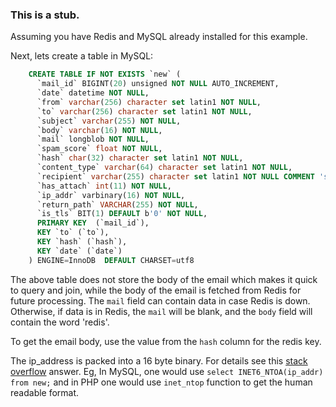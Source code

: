 
### This is a stub.


Assuming you have Redis and MySQL already installed for this example.

Next, lets create a table in MySQL:

```sql
	CREATE TABLE IF NOT EXISTS `new` (
	  `mail_id` BIGINT(20) unsigned NOT NULL AUTO_INCREMENT,
	  `date` datetime NOT NULL,
	  `from` varchar(256) character set latin1 NOT NULL,
	  `to` varchar(256) character set latin1 NOT NULL,
	  `subject` varchar(255) NOT NULL,
	  `body` varchar(16) NOT NULL,
	  `mail` longblob NOT NULL,
	  `spam_score` float NOT NULL,
	  `hash` char(32) character set latin1 NOT NULL,
	  `content_type` varchar(64) character set latin1 NOT NULL,
	  `recipient` varchar(255) character set latin1 NOT NULL COMMENT 'set by the MAIL FROM command. Can be empty to indicate a bounce, i.e <>';,
	  `has_attach` int(11) NOT NULL,
	  `ip_addr` varbinary(16) NOT NULL,
	  `return_path` VARCHAR(255) NOT NULL,
	  `is_tls` BIT(1) DEFAULT b'0' NOT NULL,
	  PRIMARY KEY  (`mail_id`),
	  KEY `to` (`to`),
	  KEY `hash` (`hash`),
	  KEY `date` (`date`)
	) ENGINE=InnoDB  DEFAULT CHARSET=utf8
```

The above table does not store the body of the email which makes it quick
to query and join, while the body of the email is fetched from Redis
for future processing. The `mail` field can contain data in case Redis is down.
Otherwise, if data is in Redis, the `mail` will be blank, and
the `body` field will contain the word 'redis'.

To get the email body, use the value from the `hash` column for the redis key.

The ip_address is packed into a 16 byte binary. 
For details see this [stack overflow](http://stackoverflow.com/questions/5133580/which-mysql-datatype-to-use-for-an-ip-address) answer.
Eg, In MySQL, one would use `select INET6_NTOA(ip_addr) from new;` and in PHP one would use `inet_ntop` function to get the human readable format.